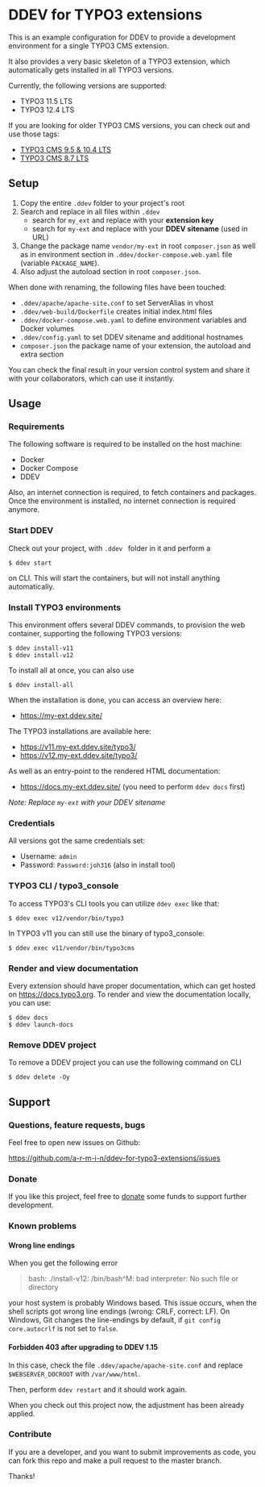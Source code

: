 # DDEV for TYPO3 extensions

This is an example configuration for DDEV to provide a development environment
for a single TYPO3 CMS extension.

It also provides a very basic skeleton of a TYPO3 extension, which automatically gets 
installed in all TYPO3 versions.

Currently, the following versions are supported:

- TYPO3 11.5 LTS
- TYPO3 12.4 LTS

If you are looking for older TYPO3 CMS versions, you can check out and use those tags:

- [TYPO3 CMS 9.5 & 10.4 LTS](https://github.com/a-r-m-i-n/ddev-for-typo3-extensions/tree/v9-support)
- [TYPO3 CMS 8.7 LTS](https://github.com/a-r-m-i-n/ddev-for-typo3-extensions/tree/v8-support)

## Setup

1. Copy the entire ``.ddev`` folder to your project's root
2. Search and replace in all files within ``.ddev``
    - search for ``my_ext`` and replace with your **extension key** 
    - search for ``my-ext`` and replace with your **DDEV sitename** (used in URL)
3. Change the package name ``vendor/my-ext`` in root ``composer.json`` as well as 
   in environment section in ``.ddev/docker-compose.web.yaml`` file (variable ``PACKAGE_NAME``).
4. Also adjust the autoload section in root ``composer.json``.

When done with renaming, the following files have been touched:

- ``.ddev/apache/apache-site.conf`` to set ServerAlias in vhost
- ``.ddev/web-build/Dockerfile`` creates initial index.html files
- ``.ddev/docker-compose.web.yaml`` to define environment variables and Docker volumes 
- ``.ddev/config.yaml`` to set DDEV sitename and additional hostnames
- ``composer.json`` the package name of your extension, the autoload and extra section

You can check the final result in your version control system and share it with your
collaborators, which can use it instantly.


## Usage

### Requirements

The following software is required to be installed on the host machine:

- Docker
- Docker Compose
- DDEV

Also, an internet connection is required, to fetch containers and packages. 
Once the environment is installed, no internet connection is required anymore. 


### Start DDEV 

Check out your project, with ``.ddev `` folder in it and perform a

```
$ ddev start
```

on CLI. This will start the containers, but will not install anything automatically.


### Install TYPO3 environments

This environment offers several DDEV commands, to provision the web container, supporting
the following TYPO3 versions:

```
$ ddev install-v11
$ ddev install-v12
```

To install all at once, you can also use

```
$ ddev install-all
```

When the installation is done, you can access an overview here:

- https://my-ext.ddev.site/

The TYPO3 installations are available here:

- https://v11.my-ext.ddev.site/typo3/
- https://v12.my-ext.ddev.site/typo3/

As well as an entry-point to the rendered HTML documentation:

- https://docs.my-ext.ddev.site/ (you need to perform ``ddev docs`` first)

*Note: Replace ``my-ext`` with your DDEV sitename*


### Credentials

All versions got the same credentials set:

- Username: ``admin``
- Password: ``Password:joh316`` (also in install tool)


### TYPO3 CLI / typo3_console

To access TYPO3's CLI tools you can utilize ``ddev exec`` like that:
```
$ ddev exec v12/vendor/bin/typo3
```

In TYPO3 v11 you can still use the binary of typo3_console:
```
$ ddev exec v11/vendor/bin/typo3cms
```


### Render and view documentation

Every extension should have proper documentation, which can get hosted on
https://docs.typo3.org. To render and view the documentation locally, you can use: 

```
$ ddev docs
$ ddev launch-docs
```

### Remove DDEV project

To remove a DDEV project you can use the following command on CLI
```
$ ddev delete -Oy
```


## Support

### Questions, feature requests, bugs

Feel free to open new issues on Github:

https://github.com/a-r-m-i-n/ddev-for-typo3-extensions/issues


### Donate

If you like this project, feel free to [donate](https://www.paypal.com/cgi-bin/webscr?cmd=_s-xclick&hosted_button_id=2DCCULSKFRZFU) 
some funds to support further development.


### Known problems

#### Wrong line endings

When you get the following error

> bash: ./install-v12: /bin/bash^M: bad interpreter: No such file or directory

your host system is probably Windows based. This issue occurs, when the shell
scripts got wrong line endings (wrong: CRLF, correct: LF). On Windows, Git changes
the line-endings by default, if `git config core.autocrlf` is not set to ``false``.

#### Forbidden 403 after upgrading to DDEV 1.15

In this case, check the file ``.ddev/apache/apache-site.conf`` and replace
``$WEBSERVER_DOCROOT`` with ``/var/www/html``.

Then, perform ``ddev restart`` and it should work again.

When you check out this project now, the adjustment has been already applied.


### Contribute

If you are a developer, and you want to submit improvements as code, you can fork this repo
and make a pull request to the master branch.

Thanks!
